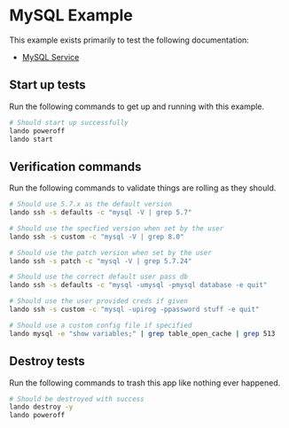 MySQL Example
=============

This example exists primarily to test the following documentation:

* [MySQL Service](https://docs.devwithlando.io/tutorials/mysql.html)

Start up tests
--------------

Run the following commands to get up and running with this example.

```bash
# Should start up successfully
lando poweroff
lando start
```

Verification commands
---------------------

Run the following commands to validate things are rolling as they should.

```bash
# Should use 5.7.x as the default version
lando ssh -s defaults -c "mysql -V | grep 5.7"

# Should use the specfied version when set by the user
lando ssh -s custom -c "mysql -V | grep 8.0"

# Should use the patch version when set by the user
lando ssh -s patch -c "mysql -V | grep 5.7.24"

# Should use the correct default user pass db
lando ssh -s defaults -c "mysql -umysql -pmysql database -e quit"

# Should use the user provided creds if given
lando ssh -s custom -c "mysql -upirog -ppassword stuff -e quit"

# Should use a custom config file if specified
lando mysql -e "show variables;" | grep table_open_cache | grep 513
```

Destroy tests
-------------

Run the following commands to trash this app like nothing ever happened.

```bash
# Should be destroyed with success
lando destroy -y
lando poweroff
```
